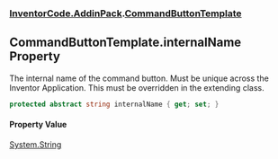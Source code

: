 ### [InventorCode.AddinPack](InventorCode.AddinPack.md 'InventorCode.AddinPack').[CommandButtonTemplate](InventorCode.AddinPack.CommandButtonTemplate.md 'InventorCode.AddinPack.CommandButtonTemplate')

## CommandButtonTemplate.internalName Property

The internal name of the command button.  Must be unique across the Inventor Application. This must be overridden in the extending class.

```csharp
protected abstract string internalName { get; set; }
```

#### Property Value
[System.String](https://docs.microsoft.com/en-us/dotnet/api/System.String 'System.String')